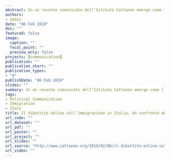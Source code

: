 ```yaml
---
abstract: In un recente comunicato dell’Istituto Cattaneo emerge come l’Italia sia il paese nell’Unione Europea con il più alto gap tra percezione e realtà nella presenza di immigrati rispetto all’intera popolazione. In questo comunicato l’Istituto Cattaneo ha confrontato gli stili comunicativi su Twitter di due importanti politici italiani, portatori di due visioni opposte rispetto alla questione immigrazione – Matteo Salvini e Matteo Renzi – assieme a quelle dei rispettivi follower. Ciò che emerge è che mentre il primo si mostra più “polarizzante” nei messaggi trasmessi ma in linea con i suoi follower, il secondo appare più “rassicurante”, nonostante forti discrepanze con i suoi follower.
authors:
- admin
date: "06 Feb 2019"
doi: ""
featured: false
image:
  caption: ""
  focal_point: ""
  preview_only: false
projects: [communication]
publication: ""
publication_short: ""
publication_types:
- "4"
publishDate: "06 Feb 2019"
slides: ""
summary: In un recente comunicato dell’Istituto Cattaneo emerge come l’Italia sia il paese nell’Unione Europea con il più alto gap tra percezione e realtà nella presenza di immigrati rispetto all’intera popolazione. In questo comunicato l’Istituto Cattaneo ha confrontato gli stili comunicativi su Twitter di due importanti politici italiani, portatori di due visioni opposte rispetto alla questione immigrazione – Matteo Salvini e Matteo Renzi – assieme a quelle dei rispettivi follower. Ciò che emerge è che mentre il primo si mostra più “polarizzante” nei messaggi trasmessi ma in linea con i suoi follower, il secondo appare più “rassicurante”, nonostante forti discrepanze con i suoi follower.
tags:
- Political Communication
- Immigration
- Italy
title: Il dibattito online sull’immigrazione in Italia. Un confronto degli stili comunicativi di Salvini e Renzi su Twitter.
url_code: ""
url_dataset: ""
url_pdf: ""
url_poster: ""
url_project: ""
url_slides: ""
url_source: "http://www.cattaneo.org/2019/02/06/il-dibattito-online-sullimmigrazione-in-italia/"
url_video: ""
---
```


